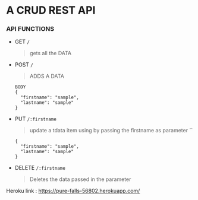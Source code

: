 # A CRUD REST API

### API FUNCTIONS

- GET  `/`
    > gets all the DATA

- POST  `/`
    > ADDS A DATA
    ```JS
    BODY
    {
      "firstname": "sample",
      "lastname": "sample"
    }
    ```
- PUT  `/:firstname`
    > update a tdata item using by passing the firstname as parameter
    ``
    ```JS
    {
      "firstname": "sample",
      "lastname": "sample"
    }
    ```
- DELETE  `/:firstname`
    > Deletes the data passed in the parameter

Heroku link : https://pure-falls-56802.herokuapp.com/
